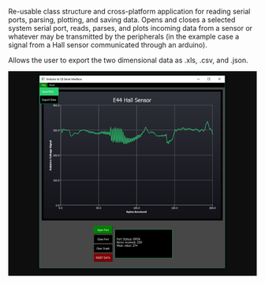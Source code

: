 Re-usable class structure and cross-platform application for reading serial ports, parsing, plotting, and saving data. Opens and closes a selected system serial port, reads, parses, and plots incoming data from a sensor or whatever may be transmitted by the peripherals (in the example case a signal from a Hall sensor communicated through an arduino).

Allows the user to export the two dimensional data as .xls, .csv, and .json. 



<img src="https://raw.githubusercontent.com/NickJoannette/PortSuite/master/images/PortSuite.png" align="center">
